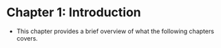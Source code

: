# Chapter 1: Introduction

- This chapter provides a brief overview of what the following chapters covers.
